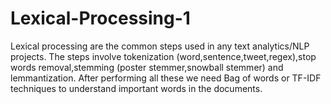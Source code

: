 # Lexical-Processing-1
Lexical processing are the common steps used in any text analytics/NLP projects. The steps involve tokenization (word,sentence,tweet,regex),stop words removal,stemming (poster stemmer,snowball stemmer) and lemmantization. After performing all these we need Bag of words or TF-IDF techniques to understand important words in the documents.

